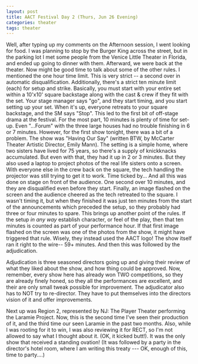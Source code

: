 ```yaml
---
layout: post
title: AACT Festival Day 2 (Thurs, Jun 26 Evening)
categories: theater
tags: theater
---
```

Well, after typing up my comments on the Afternoon session, I went looking for food. I was planning to stop by the Burger King across the street, but in the parking lot I met some people from the Venice Little Theater in Florida, and ended up going to dinner with them.
Afterward, we were back at the theater. Now might be good time to talk about some of the other rules. I mentioned the one hour time limit. This is very strict -- a second over in automatic disqualification. Additionally, there's a strict ten minute limit (each) for setup and strike. Basically, you must start with your entire set within a 10'x10' square backstage along with the cast & crew if they fit with the set. Your stage manager says "go", and they start timing, and you start setting up your set. When it's up, everyone retreats to your square backstage, and the SM says "Stop".
This led to the first bit of off-stage drama at the festival. For the most part, 10 minutes is plenty of time for set-up. Even "...Forum" with the three large houses had no trouble finishing in 6 or 7 minutes. However, for the first show tonight, there was a bit of a problem. The show was "Having Our Say" (written BTW, by McCarter Theater Artistic Director, Emily Mann). The setting is a simple home, where two sisters have lived for 75 years, so there's a supply of knickknacks accumulated. But even with that, they had it up in 2 or 3 minutes. But they also used a laptop to project photos of the real life sisters onto a screen. With everyone else in the crew back on the square, the tech handling the projector was still trying to get it to work. Time ticked by... And all this was done on stage on front of the audience. One second over 10 minutes, and they are disqualified even before they start. Finally, an image flashed on the screen and the audience cheered as the tech retreated to the square. I wasn't timing it, but when they finished it was just ten minutes from the start of the announcements which preceded the setup, so they probably had three or four minutes to spare. This brings up another point of the rules. If the setup *in any way* establish character, or feel of the play, then that ten minutes is counted as part of your performance hour. If that first image flashed on the screen was one of the photos from the show, it might have triggered that rule. Wisely, they instead used the AACT logo!
The show itself ran it right to the wire-- 59+ minutes. And then this was followed by the adjudication.

Adjudication is three seasoned directors going up and giving their review of what they liked about the show, and how thing could be approved. Now, remember, every show here has already won TWO competitions, so they are already finely honed, so they all the performances are excellent, and their are only small tweak possible for improvement. The adjudicator also has to NOT try to re-director. They have to put themselves into the directors vision of it and offer improvements.

Next up was Region 2, represented by NJ: The Player Theater performing the Laramie Project. Now, this is the second time I've seen their production of it, and the third time our seen Laramie in the past two months. Also, while I was rooting for it to win, I was also reviewing it for RECT, so I'm not allowed to say what I thought about it. (OK, it kicked butt!). It was the only show that received a standing ovation!
(It was followed by a party in the director's hotel room, where I am writing this treaty --- OK, enough of this, time to party....)
